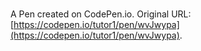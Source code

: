 # 

A Pen created on CodePen.io. Original URL: [https://codepen.io/tutor1/pen/wvJwypa](https://codepen.io/tutor1/pen/wvJwypa).


